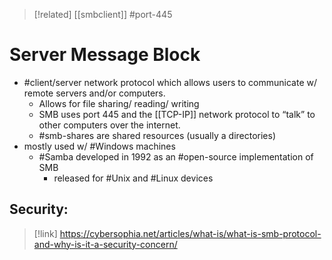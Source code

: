
>[!related]
> [[smbclient]] 
#port-445 

# Server Message Block
- #client/server network protocol which allows users to communicate w/ remote servers and/or computers.
	- Allows for file sharing/ reading/ writing
	- SMB uses port 445 and the [[TCP-IP]] network protocol to “talk” to other computers over the internet.
	- #smb-shares are shared resources (usually a directories)
- mostly used w/ #Windows machines
	- #Samba developed in 1992 as an #open-source implementation of SMB
		- released for #Unix and #Linux devices

## Security:
>[!link]
>https://cybersophia.net/articles/what-is/what-is-smb-protocol-and-why-is-it-a-security-concern/




